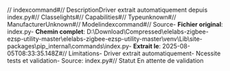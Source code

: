 // indexcommand#// DescriptionDriver extrait automatiquement depuis index.py#// Classelights#// Capabilities#// Typeunknown#// ManufacturerUnknown#// Modelindexcommand#// Source- **Fichier original**: index.py- **Chemin complet**: D:\Download\Compressed\elelabs-zigbee-ezsp-utility-master\elelabs-zigbee-ezsp-utility-master\venv\Lib\site-packages\pip\_internal\commands\index.py- **Extrait le**: 2025-08-05T08:33:35.148Z#// Limitations- Driver extrait automatiquement- Ncessite tests et validation- Source: index.py#// Statut En attente de validation